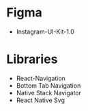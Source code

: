 # Figma

- Instagram-UI-Kit-1.0

# Libraries

- React-Navigation
- Bottom Tab Navigation
- Native Stack Navigator
- React Native Svg
